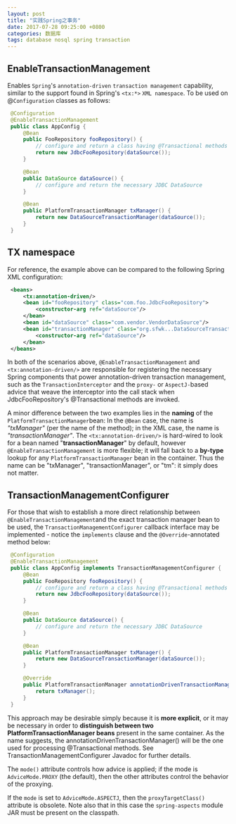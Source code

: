 ```yaml
---
layout: post
title: "实践Spring之事务"
date: 2017-07-28 09:25:00 +0800
categories: 数据库
tags: database nosql spring transaction
---
```


## EnableTransactionManagement

Enables `Spring`'s `annotation-driven` `transaction management` capability, similar to the support found in Spring's `<tx:*>` `XML namespace`. To be used on @`Configuration` classes as follows:

```java
 @Configuration
 @EnableTransactionManagement
 public class AppConfig {
     @Bean
     public FooRepository fooRepository() {
         // configure and return a class having @Transactional methods
         return new JdbcFooRepository(dataSource());
     }

     @Bean
     public DataSource dataSource() {
         // configure and return the necessary JDBC DataSource
     }

     @Bean
     public PlatformTransactionManager txManager() {
         return new DataSourceTransactionManager(dataSource());
     }
 }
```

## TX namespace

For reference, the example above can be compared to the following Spring XML configuration:

```xml
 <beans>
     <tx:annotation-driven/>
     <bean id="fooRepository" class="com.foo.JdbcFooRepository">
         <constructor-arg ref="dataSource"/>
     </bean>
     <bean id="dataSource" class="com.vendor.VendorDataSource"/>
     <bean id="transactionManager" class="org.sfwk...DataSourceTransactionManager">
         <constructor-arg ref="dataSource"/>
     </bean>
 </beans>
```

In both of the scenarios above, `@EnableTransactionManagement` and `<tx:annotation-driven/>` are responsible for registering the necessary Spring components that power annotation-driven transaction management, such as the `TransactionInterceptor` and the `proxy-` or `AspectJ-`based advice that weave the interceptor into the call stack when JdbcFooRepository's @Transactional methods are invoked.

A minor difference between the two examples lies in the **naming** of the `PlatformTransactionManager`bean: In the `@Bean` case, the name is *"txManager"* (per the name of the method); in the XML case, the name is *"transactionManager"*. The `<tx:annotation-driven/>` is hard-wired to look for a bean named "**transactionManager**" by default, however `@EnableTransactionManagement` is more flexible; it will fall back to a **by-type** lookup for any `PlatformTransactionManager` bean in the container. Thus the name can be "txManager", "transactionManager", or "tm": it simply does not matter.

## TransactionManagementConfigurer

For those that wish to establish a more direct relationship between `@EnableTransactionManagement`and the exact transaction manager bean to be used, the `TransactionManagementConfigurer` callback interface may be implemented - notice the `implements` clause and the `@Override`-annotated method below:

```java
 @Configuration
 @EnableTransactionManagement
 public class AppConfig implements TransactionManagementConfigurer {
     @Bean
     public FooRepository fooRepository() {
         // configure and return a class having @Transactional methods
         return new JdbcFooRepository(dataSource());
     }

     @Bean
     public DataSource dataSource() {
         // configure and return the necessary JDBC DataSource
     }

     @Bean
     public PlatformTransactionManager txManager() {
         return new DataSourceTransactionManager(dataSource());
     }

     @Override
     public PlatformTransactionManager annotationDrivenTransactionManager() {
         return txManager();
     }
 }
```

This approach may be desirable simply because it is **more explicit**, or it may be necessary in order to **distinguish between two PlatformTransactionManager beans** present in the same container. As the name suggests, the annotationDrivenTransactionManager() will be the one used for processing @Transactional methods. See TransactionManagementConfigurer Javadoc for further details.

The `mode()` attribute controls how advice is applied; if the mode is `AdviceMode.PROXY` (the default), then the other attributes control the behavior of the proxying.

If the `mode` is set to `AdviceMode.ASPECTJ`, then the `proxyTargetClass()` attribute is obsolete. Note also that in this case the `spring-aspects` module JAR must be present on the classpath.